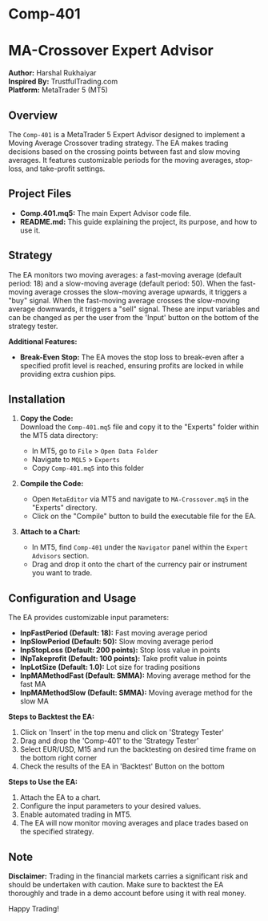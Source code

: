 # Comp-401
# MA-Crossover Expert Advisor

**Author:** Harshal Rukhaiyar  
**Inspired By:** TrustfulTrading.com  
**Platform:** MetaTrader 5 (MT5)

## Overview

The `Comp-401` is a MetaTrader 5 Expert Advisor designed to implement a Moving Average Crossover trading strategy. The EA makes trading decisions based on the crossing points between fast and slow moving averages. It features customizable periods for the moving averages, stop-loss, and take-profit settings.

## Project Files

- **Comp.401.mq5:** The main Expert Advisor code file.
- **README.md:** This guide explaining the project, its purpose, and how to use it.

## Strategy

The EA monitors two moving averages: a fast-moving average (default period: 18) and a slow-moving average (default period: 50). When the fast-moving average crosses the slow-moving average upwards, it triggers a "buy" signal. When the fast-moving average crosses the slow-moving average downwards, it triggers a "sell" signal. These are input variables and can be changed as per the user from the 'Input' button on the bottom of the strategy tester.

**Additional Features:**
- **Break-Even Stop:** The EA moves the stop loss to break-even after a specified profit level is reached, ensuring profits are locked in while providing extra cushion pips.

## Installation

1. **Copy the Code:**  
   Download the `Comp-401.mq5` file and copy it to the "Experts" folder within the MT5 data directory:
   - In MT5, go to `File` > `Open Data Folder`
   - Navigate to `MQL5` > `Experts`
   - Copy `Comp-401.mq5` into this folder

2. **Compile the Code:**  
   - Open `MetaEditor` via MT5 and navigate to `MA-Crossover.mq5` in the "Experts" directory.
   - Click on the "Compile" button to build the executable file for the EA.

3. **Attach to a Chart:**  
   - In MT5, find `Comp-401` under the `Navigator` panel within the `Expert Advisors` section.
   - Drag and drop it onto the chart of the currency pair or instrument you want to trade.

## Configuration and Usage

The EA provides customizable input parameters:
- **InpFastPeriod (Default: 18):** Fast moving average period
- **InpSlowPeriod (Default: 50):** Slow moving average period
- **InpStopLoss (Default: 200 points):** Stop loss value in points
- **INpTakeprofit (Default: 100 points):** Take profit value in points
- **InpLotSize (Default: 1.0):** Lot size for trading positions
- **InpMAMethodFast (Default: SMMA):** Moving average method for the fast MA
- **InpMAMethodSlow (Default: SMMA):** Moving average method for the slow MA

**Steps to Backtest the EA:**
1. Click on 'Insert' in the top menu and click on 'Strategy Tester'
2. Drag and drop the 'Comp-401' to the 'Strategy Tester'
3. Select EUR/USD, M15 and run the backtesting on desired time frame on the bottom right corner
4. Check the results of the EA in 'Backtest' Button on the bottom

**Steps to Use the EA:**
1. Attach the EA to a chart.
2. Configure the input parameters to your desired values.
3. Enable automated trading in MT5.
4. The EA will now monitor moving averages and place trades based on the specified strategy.

## Note

**Disclaimer:** Trading in the financial markets carries a significant risk and should be undertaken with caution. Make sure to backtest the EA thoroughly and trade in a demo account before using it with real money.

Happy Trading!

